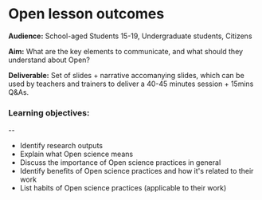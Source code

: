 # Open lesson outcomes

**Audience:** School-aged Students 15-19, Undergraduate students, Citizens

**Aim:** What are the key elements to communicate, and what should they understand about Open? 

**Deliverable:** Set of slides + narrative accomanying slides, which can be used by teachers and trainers to deliver a 40-45 minutes session + 15mins Q&As. 

### Learning objectives:
--
- Identify research outputs
- Explain what Open science means
- Discuss the importance of Open science practices in general
- Identify benefits of Open science practices and how it's related to their work
- List habits of Open science practices (applicable to their work)
